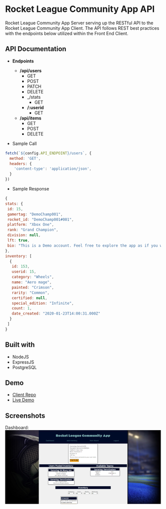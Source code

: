 # Rocket League Community App API
Rocket League Community App Server serving up the RESTful API to the Rocket League Community App Client. The API follows REST best practices with the endpoints below utilized within the Front End Client. 

## API Documentation

* **Endpoints**
  * **/api/users**
    * GET
    * POST
    * PATCH
    * DELETE
    * _/stats
      * GET
    * **/:userid**
      * GET
  * **/api/items**
    * GET
    * POST
    * DELETE
    
    
* Sample Call
 ```javascript
 fetch(`${config.API_ENDPOINT}/users`, {
   method: 'GET',
   headers: {
     'content-type': 'application/json',
   }
 })
 ```
 * Sample Response
 ```javascript
{
 stats: {
  id: 15,
  gamertag: "DemoChamp001",
  rocket_id: "DemoChamp001#001",
  platform: "Xbox One",
  rank: "Grand Champion",
  division: null,
  lft: true,
  bio: "This is a Demo account. Feel free to explore the app as if you were an active user. "
 },
 inventory: [
   {
    id: 153,
    userid: 15,
    category: "Wheels",
    name: "Aero mage",
    painted: "Crimson",
    rarity: "Common",
    certified: null,
    special_edition: "Infinite",
    count: 1,
    date_created: "2020-01-23T14:00:31.000Z"
   }
  ]
 }
 ```
 
## Built with
* NodeJS
* ExpressJS
* PostgreSQL

## Demo

- [Client Repo](https://github.com/djbradleyii/rl-community-app)
- [Live Demo](https://rocket-league-community-app.now.sh/)


## Screenshots

Dashboard:
![Dashboard](https://github.com/djbradleyii/rl-community-app/blob/master/src/imgs/screenshots/dashboard.png?raw=true)

